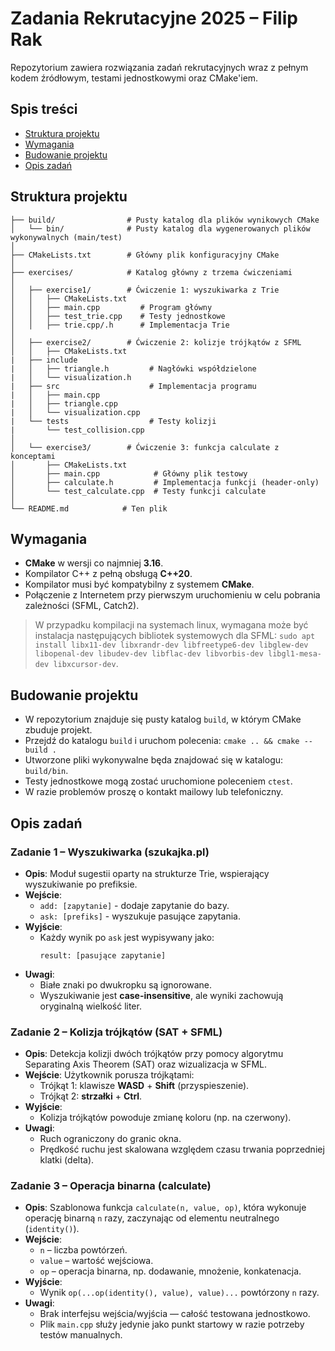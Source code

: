 # Zadania Rekrutacyjne 2025 – Filip Rak
Repozytorium zawiera rozwiązania zadań rekrutacyjnych wraz z pełnym kodem źródłowym, testami jednostkowymi oraz CMake'iem.

## Spis treści

- [Struktura projektu](#struktura-projektu)
- [Wymagania](#wymagania)
- [Budowanie projektu](#budowanie-projektu)
- [Opis zadań](#opis-zadań)

## Struktura projektu

```
├── build/                # Pusty katalog dla plików wynikowych CMake
│   └── bin/              # Pusty katalog dla wygenerowanych plików wykonywalnych (main/test)
│
├── CMakeLists.txt        # Główny plik konfiguracyjny CMake
│
├── exercises/            # Katalog główny z trzema ćwiczeniami
│
│   ├── exercise1/        # Ćwiczenie 1: wyszukiwarka z Trie
│   │   ├── CMakeLists.txt
│   │   ├── main.cpp         # Program główny
│   │   ├── test_trie.cpp    # Testy jednostkowe
│   │   ├── trie.cpp/.h      # Implementacja Trie
│
│   ├── exercise2/        # Ćwiczenie 2: kolizje trójkątów z SFML
│   │   ├── CMakeLists.txt    
|   ├── include
|   │   ├── triangle.h         # Nagłówki współdzielone
|   │   └── visualization.h  
|   ├── src                    # Implementacja programu
|   │   ├── main.cpp
|   │   ├── triangle.cpp
|   │   └── visualization.cpp
|   └── tests                  # Testy kolizji
|       └── test_collision.cpp
│
│   └── exercise3/        # Ćwiczenie 3: funkcja calculate z konceptami
│       ├── CMakeLists.txt
│       ├── main.cpp            # Główny plik testowy
│       ├── calculate.h         # Implementacja funkcji (header-only)
│       └── test_calculate.cpp  # Testy funkcji calculate
│
└── README.md            # Ten plik
```

## Wymagania
- **CMake** w wersji co najmniej **3.16**.
- Kompilator C++ z pełną obsługą **C++20**.
- Kompilator musi być kompatybilny z systemem **CMake**.
- Połączenie z Internetem przy pierwszym uruchomieniu w celu pobrania zależności (SFML, Catch2).

> W przypadku kompilacji na systemach linux, wymagana może być instalacja następujących bibliotek systemowych dla SFML:
  `sudo apt install libx11-dev libxrandr-dev libfreetype6-dev libglew-dev libopenal-dev libudev-dev libflac-dev libvorbis-dev libgl1-mesa-dev libxcursor-dev`.

## Budowanie projektu
- W repozytorium znajduje się pusty katalog `build`, w którym CMake zbuduje projekt.
- Przejdź do katalogu `build` i uruchom polecenia: `cmake .. && cmake --build .`
- Utworzone pliki wykonywalne będa znajdować się w katalogu: `build/bin`.
- Testy jednostkowe mogą zostać uruchomione poleceniem `ctest`.
- W razie problemów proszę o kontakt mailowy lub telefoniczny.

## Opis zadań
### Zadanie 1 – Wyszukiwarka (szukajka.pl)
- **Opis**: Moduł sugestii oparty na strukturze Trie, wspierający wyszukiwanie po prefiksie.
- **Wejście**:
  - `add: [zapytanie]` - dodaje zapytanie do bazy.
  - `ask: [prefiks]` - wyszukuje pasujące zapytania.
- **Wyjście**:
  - Każdy wynik po `ask` jest wypisywany jako:
    ```
    result: [pasujące zapytanie]
    ```
- **Uwagi**:
  - Białe znaki po dwukropku są ignorowane.
  - Wyszukiwanie jest **case-insensitive**, ale wyniki zachowują oryginalną wielkość liter.

### Zadanie 2 – Kolizja trójkątów (SAT + SFML)
- **Opis**: Detekcja kolizji dwóch trójkątów przy pomocy algorytmu Separating Axis Theorem (SAT) oraz wizualizacja w SFML.
- **Wejście**: Użytkownik porusza trójkątami:
  - Trójkąt 1: klawisze **WASD** + **Shift** (przyspieszenie).
  - Trójkąt 2: **strzałki** + **Ctrl**.
- **Wyjście**: 
  - Kolizja trójkątów powoduje zmianę koloru (np. na czerwony).
- **Uwagi**:
  - Ruch ograniczony do granic okna.
  - Prędkość ruchu jest skalowana względem czasu trwania poprzedniej klatki (delta).

### Zadanie 3 – Operacja binarna (calculate)
- **Opis**: Szablonowa funkcja `calculate(n, value, op)`, która wykonuje operację binarną `n` razy, zaczynając od elementu neutralnego (`identity()`).
- **Wejście**:
  - `n` – liczba powtórzeń.
  - `value` – wartość wejściowa.
  - `op` – operacja binarna, np. dodawanie, mnożenie, konkatenacja.
- **Wyjście**:
  - Wynik `op(...op(identity(), value), value)...` powtórzony `n` razy.
- **Uwagi**:
  - Brak interfejsu wejścia/wyjścia — całość testowana jednostkowo.
  - Plik `main.cpp` służy jedynie jako punkt startowy w razie potrzeby testów manualnych.
